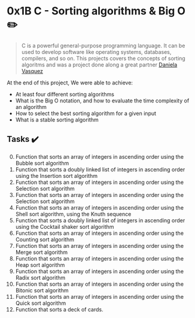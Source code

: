 # 0x1B C - Sorting algorithms & Big O :pencil2:

> C is a powerful general-purpose programming language. It can be used to develop software like operating systems, databases, compilers, and so on. This projects covers the concepts of sorting algoritms and was a project done along a great partner [Daniela Vasquez](https://github.com/DaniVasq)

At the end of this project, We were able to achieve:
  
* At least four different sorting algorithms
* What is the Big O notation, and how to evaluate the time complexity of an algorithm
* How to select the best sorting algorithm for a given input
* What is a stable sorting algorithm

## Tasks :heavy_check_mark:

0. Function that sorts an array of integers in ascending order using the Bubble sort algorithm
1. Function that sorts a doubly linked list of integers in ascending order using the Insertion sort algorithm
2. Function that sorts an array of integers in ascending order using the Selection sort algorithm
3. Function that sorts an array of integers in ascending order using the Selection sort algorithm
4. Function that sorts an array of integers in ascending order using the Shell sort algorithm, using the Knuth sequence
5. Function that sorts a doubly linked list of integers in ascending order using the Cocktail shaker sort algorithm
6. Function that sorts an array of integers in ascending order using the Counting sort algorithm
7. Function that sorts an array of integers in ascending order using the Merge sort algorithm
8. Function that sorts an array of integers in ascending order using the Heap sort algorithm 
9. Function that sorts an array of integers in ascending order using the Radix sort algorithm
10. Function that sorts an array of integers in ascending order using the Bitonic sort algorithm 
11. Function that sorts an array of integers in ascending order using the Quick sort algorithm
12. Function that sorts a deck of cards.




